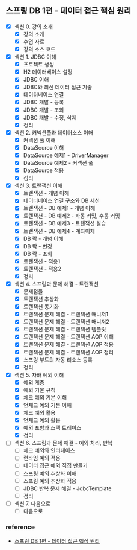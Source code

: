 ## 스프링 DB 1편 - 데이터 접근 핵심 원리

- [x] 섹션 0. 강의 소개
    - [x] 강의 소개
    - [x] 수업 자료
    - [x] 강의 소스 코드
- [x] 섹션 1. JDBC 이해
    - [x] 프로젝트 생성
    - [x] H2 데이터베이스 설정
    - [x] JDBC 이해
    - [x] JDBC와 최신 데이터 접근 기술
    - [x] 데이터베이스 연결
    - [x] JDBC 개발 - 등록
    - [x] JDBC 개발 - 조회
    - [x] JDBC 개발 - 수정, 삭제
    - [x] 정리
- [x] 섹션 2. 커넥션풀과 데이터소스 이해
    - [x] 커넥션 풀 이해
    - [x] DataSource 이해
    - [x] DataSource 예제1 - DriverManager
    - [x] DataSource 예제2 - 커넥션 풀
    - [x] DataSource 적용
    - [x] 정리
- [x] 섹션 3. 트랜잭션 이해
    - [x] 트랜잭션 - 개념 이해
    - [x] 데이터베이스 연결 구조와 DB 세션
    - [x] 트랜잭션 - DB 예제1 - 개념 이해
    - [x] 트랜잭션 - DB 예제2 - 자동 커밋, 수동 커밋
    - [x] 트랜잭션 - DB 예제3 - 트랜잭션 실습
    - [x] 트랜잭션 - DB 예제4 - 계좌이체
    - [x] DB 락 - 개념 이해
    - [x] DB 락 - 변경
    - [x] DB 락 - 조회
    - [x] 트랜잭션 - 적용1
    - [x] 트랜잭션 - 적용2
    - [x] 정리
- [x] 섹션 4. 스프링과 문제 해결 - 트랜잭션
    - [x] 문제점들
    - [x] 트랜잭션 추상화
    - [x] 트랜잭션 동기화
    - [x] 트랜잭션 문제 해결 - 트랜잭션 매니저1
    - [x] 트랜잭션 문제 해결 - 트랜잭션 매니저2
    - [x] 트랜잭션 문제 해결 - 트랜잭션 템플릿
    - [x] 트랜잭션 문제 해결 - 트랜잭션 AOP 이해
    - [x] 트랜잭션 문제 해결 - 트랜잭션 AOP 적용
    - [x] 트랜잭션 문제 해결 - 트랜잭션 AOP 정리
    - [x] 스프링 부트의 자동 리소스 등록
    - [x] 정리
- [x] 섹션 5. 자바 예외 이해
    - [x] 예외 계층
    - [x] 예외 기본 규칙
    - [x] 체크 예외 기본 이해
    - [x] 언체크 예외 기본 이해
    - [x] 체크 예외 활용
    - [x] 언체크 예외 활용
    - [x] 예외 포함과 스택 트레이스
    - [x] 정리
- [ ] 섹션 6. 스프링과 문제 해결 - 예외 처리, 반복
    - [ ] 체크 예외와 인터페이스
    - [ ] 런타임 예외 적용
    - [ ] 데이터 접근 예외 직접 만들기
    - [ ] 스프링 예외 추상화 이해
    - [ ] 스프링 예외 추상화 적용
    - [ ] JDBC 반복 문제 해결 - JdbcTemplate
    - [ ] 정리
- [ ] 섹션 7. 다음으로
    - [ ] 다음으로

### reference

- <a href="https://www.inflearn.com/course/스프링-db-1">스프링 DB 1편 - 데이터 접근 핵심 원리
  </a>